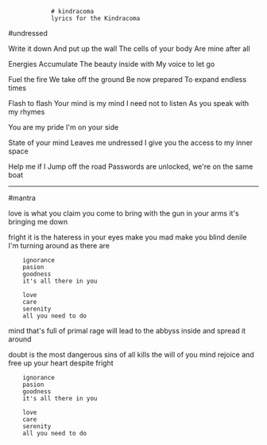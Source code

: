                 # kindracoma
                lyrics for the Kindracoma

#undressed

Write it down
And put up the wall
The cells of your body 
Are mine after all

Energies
Accumulate
The beauty inside with 
My voice to let go

Fuel the fire
We take off the ground
Be now prepared 
To expand endless times

Flash to flash
Your mind is my mind
I need not to listen
As you speak with my rhymes

You are my pride
I'm on your side

State of your mind
Leaves me undressed
I give you the access to my inner space

Help me if I
Jump off the road
Passwords are unlocked, we're on the same boat
____________________________________________


#mantra

love
is what you claim
you come to bring
with the gun in your arms
it's bringing me down

fright
it is the hateress in your eyes
make you mad make you blind
denile
I'm turning around
as there 
are

		ignorance
		pasion
		goodness
		it's all there in you

		love
		care
		serenity
		all you need to do

mind
that's full of 
primal rage will lead
to the abbyss inside
and spread it around

doubt
is the most dangerous sins
of all
kills the will of you mind
rejoice
and free up your heart
despite
fright

		ignorance
		pasion
		goodness
		it's all there in you

		love
		care
		serenity
		all you need to do



